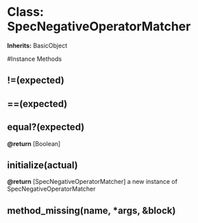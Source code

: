 # Class: SpecNegativeOperatorMatcher
**Inherits:** BasicObject
    




#Instance Methods
## !=(expected) [](#method-i-!=)

## ==(expected) [](#method-i-==)

## equal?(expected) [](#method-i-equal?)

**@return** [Boolean] 

## initialize(actual) [](#method-i-initialize)

**@return** [SpecNegativeOperatorMatcher] a new instance of SpecNegativeOperatorMatcher

## method_missing(name, *args, &block) [](#method-i-method_missing)

